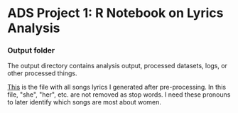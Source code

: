 # ADS Project 1:  R Notebook on Lyrics Analysis

### Output folder

The output directory contains analysis output, processed datasets, logs, or other processed things.

[This](output/processed_lyrics_gender.RData) is the file with all songs lyrics I generated after pre-processing. In this file, "she", "her", etc. are not removed as stop words. I need these pronouns to later identify which songs are most about women.

